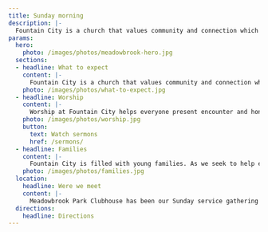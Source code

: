 ```yaml
---
title: Sunday morning
description: |-
  Fountain City is a church that values community and connection which you will notice right away. No matter your age or background, you will find a place here.
params:
  hero:
    photo: /images/photos/meadowbrook-hero.jpg
  sections:
  - headline: What to expect
    content: |-
      Fountain City is a church that values community and connection which you will notice right away. No matter your age or background, you will find a place here. The service usually lasts about an hour and fifteen minutes. Attire varies – generally casual. You are more than welcome to stick around after service and get to know people, or head out and enjoy the park.
    photo: /images/photos/what-to-expect.jpg
  - headline: Worship
    content: |-
      Worship at Fountain City helps everyone present encounter and honor God. Through a blend of modern music, contemporary hymns, prayers and Scripture reading, all are invited to participate in the service. Sermons are preached from a passage in the Bible and are followed by communion. Gluten-Free bread is available at communion at each service. Please request while receiving communion.
    photo: /images/photos/worship.jpg
    button:
      text: Watch sermons
      href: /sermons/
  - headline: Families
    content: |-
      Fountain City is filled with young families. As we seek to help each child grow in his or her knowledge and love of God, families are invited to worship together for portions of the service. Nursery is available for children ages 0–3, and a worship class for kids ages 3–6 during the sermon. Kids 7 and up join their parents and receive age-appropriate materials to engage them during the sermon. Our Children & Families ministry assists parents in training up children as faithful followers of Jesus.
    photo: /images/photos/families.jpg
  location:
    headline: Were we meet
    content: |-
      Meadowbrook Park Clubhouse has been our Sunday service gathering location since the fall of 2020. The clubhouse provides a beautiful space for our growing church - and opportunity to enjoy the playground or grab lunch in a pavilion after service. The clubhouse sits on the northwest corner of Meadowbrook Park.
  directions:
    headline: Directions
---
```

